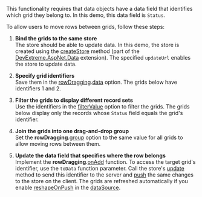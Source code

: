 This functionality requires that data objects have a data field that identifies which grid they belong to. In this demo, this data field is `Status`.

To allow users to move rows between grids, follow these steps:

1. **Bind the grids to the same store**         
The store should be able to update data. In this demo, the store is created using the <a href="https://github.com/DevExpress/DevExtreme.AspNet.Data/blob/master/docs/client-side-with-jquery.md#api-reference" target="_blank">createStore</a> method (part of the <a href="https://github.com/DevExpress/DevExtreme.AspNet.Data#devextreme-aspnet-data" target="_blank">DevExtreme.AspNet.Data</a> extension). The specified `updateUrl` enables the store to update data.

1. **Specify grid identifiers**         
Save them in the [rowDragging][0].[data][1] option. The grids below have identifiers 1 and 2.

1. **Filter the grids to display different record sets**        
Use the identifiers in the [filterValue][2] option to filter the grids. The grids below display only the records whose `Status` field equals the grid's identifier.

1. **Join the grids into one drag-and-drop group**          
Set the **rowDragging**.[group][3] option to the same value for all grids to allow moving rows between them.

1. **Update the data field that specifies where the row belongs**         
Implement the **rowDragging**.[onAdd][4] function. To access the target grid's identifier, use the `toData` function parameter. Call the store's [update][5] method to send this identifier to the server and [push][6] the same changes to the store on the client. The grids are refreshed automatically if you enable [reshapeOnPush][7] in the [dataSource][8].

[0]: /Documentation/ApiReference/UI_Widgets/dxDataGrid/Configuration/rowDragging/
[1]: /Documentation/ApiReference/UI_Widgets/dxDataGrid/Configuration/rowDragging/#data
[2]: /Documentation/ApiReference/UI_Widgets/dxDataGrid/Configuration/#filterValue
[3]: /Documentation/ApiReference/UI_Widgets/dxDataGrid/Configuration/rowDragging/#group
[4]: /Documentation/ApiReference/UI_Widgets/dxDataGrid/Configuration/rowDragging/#onAdd
[5]: /Documentation/ApiReference/Data_Layer/CustomStore/Methods/#updatekey_values
[6]: /Documentation/ApiReference/Data_Layer/CustomStore/Methods/#pushchanges
[7]: /Documentation/ApiReference/Data_Layer/DataSource/Configuration/#reshapeOnPush
[8]: /Documentation/ApiReference/UI_Widgets/dxDataGrid/Configuration/#dataSource